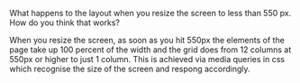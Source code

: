 What happens to the layout when you resize the screen to less than 550 px. How do you think that works?

When you resize the screen, as soon as you hit 550px the elements of the page take up 100 percent of the width and the grid does from 12 columns at 550px or higher to just 1 column.
This is achieved via media queries in css which recognise the size of the screen and respong accordingly. 